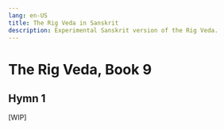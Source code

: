 ```yaml
---
lang: en-US
title: The Rig Veda in Sanskrit
description: Experimental Sanskrit version of the Rig Veda.
---
```


# The Rig Veda, Book 9

## Hymn 1
[WIP]